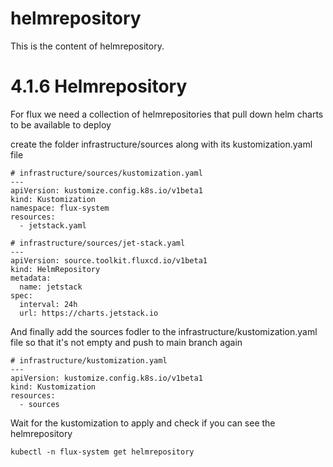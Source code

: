 # helmrepository
This is the content of helmrepository.

# 4.1.6 Helmrepository

For flux we need a collection of helmrepositories that pull down helm charts to be available to deploy

create the folder infrastructure/sources along with its kustomization.yaml file

```
# infrastructure/sources/kustomization.yaml
---
apiVersion: kustomize.config.k8s.io/v1beta1
kind: Kustomization
namespace: flux-system
resources:
  - jetstack.yaml
```

```
# infrastructure/sources/jet-stack.yaml
---
apiVersion: source.toolkit.fluxcd.io/v1beta1
kind: HelmRepository
metadata:
  name: jetstack
spec:
  interval: 24h
  url: https://charts.jetstack.io
```

And finally add the sources fodler to the infrastructure/kustomization.yaml file so that it's not empty and push to main branch again

```
# infrastructure/kustomization.yaml
---
apiVersion: kustomize.config.k8s.io/v1beta1
kind: Kustomization
resources:
  - sources
```

Wait for the kustomization to apply and check if you can see the helmrepository&#x20;

```
kubectl -n flux-system get helmrepository
```

